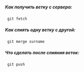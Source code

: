 ##### Как получить ветку с сервера: </br>
<code> git fetch </code>
##### Как слиять одну ветку с другой:</br>
<code> git merge surname </code>
##### Что сделать после слияния веток:</br>
<code> git push </code>